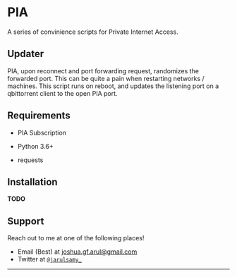 # PIA

A series of convinience scripts for Private Internet Access.

## Updater

PIA, upon reconnect and port forwarding request, randomizes the forwarded port. This can be quite a pain when restarting networks / machines. This script runs on reboot, and updates the listening port on a qbittorrent client to the open PIA port.

## Requirements

-   PIA Subscription

-   Python 3.6+

-   requests

## Installation

**TODO**

## Support

Reach out to me at one of the following places!

-   Email (Best) at joshua.gf.arul@gmail.com
-   Twitter at <a href="http://twitter.com/jarulsamy_" target="_blank">`@jarulsamy_`</a>

* * *
